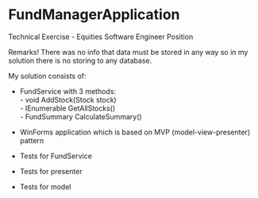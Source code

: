 # FundManagerApplication
Technical Exercise - Equities Software Engineer Position

Remarks!
There was no info that data must be stored in any way so in my solution there is no storing to any database. 

My solution consists of:
- FundService with 3 methods:<br>
		- void AddStock(Stock stock)<br>
		- IEnumerable<Stock> GetAllStocks()<br>
		- FundSummary CalculateSummary()

- WinForms application which is based on MVP (model-view-presenter) pattern

- Tests for FundService
- Tests for presenter
- Tests for model
